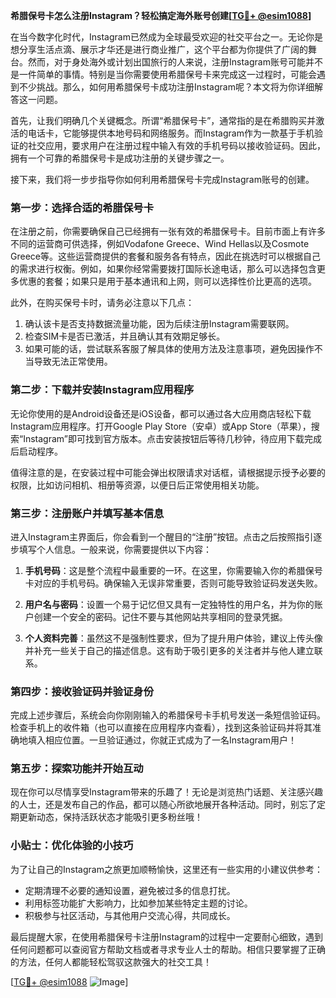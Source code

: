 **希腊保号卡怎么注册Instagram？轻松搞定海外账号创建[[TG💪+ @esim1088](https://t.me/s/esim1088)]**

在当今数字化时代，Instagram已然成为全球最受欢迎的社交平台之一。无论你是想分享生活点滴、展示才华还是进行商业推广，这个平台都为你提供了广阔的舞台。然而，对于身处海外或计划出国旅行的人来说，注册Instagram账号可能并不是一件简单的事情。特别是当你需要使用希腊保号卡来完成这一过程时，可能会遇到不少挑战。那么，如何用希腊保号卡成功注册Instagram呢？本文将为你详细解答这一问题。

首先，让我们明确几个关键概念。所谓“希腊保号卡”，通常指的是在希腊购买并激活的电话卡，它能够提供本地号码和网络服务。而Instagram作为一款基于手机验证的社交应用，要求用户在注册过程中输入有效的手机号码以接收验证码。因此，拥有一个可靠的希腊保号卡是成功注册的关键步骤之一。

接下来，我们将一步步指导你如何利用希腊保号卡完成Instagram账号的创建。

### **第一步：选择合适的希腊保号卡**

在注册之前，你需要确保自己已经拥有一张有效的希腊保号卡。目前市面上有许多不同的运营商可供选择，例如Vodafone Greece、Wind Hellas以及Cosmote Greece等。这些运营商提供的套餐和服务各有特点，因此在挑选时可以根据自己的需求进行权衡。例如，如果你经常需要拨打国际长途电话，那么可以选择包含更多优惠的套餐；如果只是用于基本通讯和上网，则可以选择性价比更高的选项。

此外，在购买保号卡时，请务必注意以下几点：
1. 确认该卡是否支持数据流量功能，因为后续注册Instagram需要联网。
2. 检查SIM卡是否已激活，并且确认其有效期足够长。
3. 如果可能的话，尝试联系客服了解具体的使用方法及注意事项，避免因操作不当导致无法正常使用。

### **第二步：下载并安装Instagram应用程序**

无论你使用的是Android设备还是iOS设备，都可以通过各大应用商店轻松下载Instagram应用程序。打开Google Play Store（安卓）或App Store（苹果），搜索“Instagram”即可找到官方版本。点击安装按钮后等待几秒钟，待应用下载完成后启动程序。

值得注意的是，在安装过程中可能会弹出权限请求对话框，请根据提示授予必要的权限，比如访问相机、相册等资源，以便日后正常使用相关功能。

### **第三步：注册账户并填写基本信息**

进入Instagram主界面后，你会看到一个醒目的“注册”按钮。点击之后按照指引逐步填写个人信息。一般来说，你需要提供以下内容：

1. **手机号码**：这是整个流程中最重要的一环。在这里，你需要输入你的希腊保号卡对应的手机号码。确保输入无误非常重要，否则可能导致验证码发送失败。
   
2. **用户名与密码**：设置一个易于记忆但又具有一定独特性的用户名，并为你的账户创建一个安全的密码。记住不要与其他网站共享相同的登录凭据。

3. **个人资料完善**：虽然这不是强制性要求，但为了提升用户体验，建议上传头像并补充一些关于自己的描述信息。这有助于吸引更多的关注者并与他人建立联系。

### **第四步：接收验证码并验证身份**

完成上述步骤后，系统会向你刚刚输入的希腊保号卡手机号发送一条短信验证码。检查手机上的收件箱（也可以直接在应用程序内查看），找到这条验证码并将其准确地填入相应位置。一旦验证通过，你就正式成为了一名Instagram用户！

### **第五步：探索功能并开始互动**

现在你可以尽情享受Instagram带来的乐趣了！无论是浏览热门话题、关注感兴趣的人士，还是发布自己的作品，都可以随心所欲地展开各种活动。同时，别忘了定期更新动态，保持活跃状态才能吸引更多粉丝哦！

### **小贴士：优化体验的小技巧**

为了让自己的Instagram之旅更加顺畅愉快，这里还有一些实用的小建议供参考：
- 定期清理不必要的通知设置，避免被过多的信息打扰。
- 利用标签功能扩大影响力，比如参加某些特定主题的讨论。
- 积极参与社区活动，与其他用户交流心得，共同成长。

最后提醒大家，在使用希腊保号卡注册Instagram的过程中一定要耐心细致，遇到任何问题都可以查阅官方帮助文档或者寻求专业人士的帮助。相信只要掌握了正确的方法，任何人都能轻松驾驭这款强大的社交工具！

[[TG💪+ @esim1088](https://t.me/s/esim1088) ![Image](https://i.postimg.cc/4NQfJmqS/Snipaste-2025-05-13-00-14-12.png)]